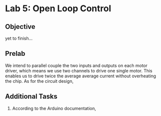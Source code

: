 # Lab 5: Open Loop Control

## Objective
yet to finish...

## Prelab
We intend to parallel couple the two inputs and outputs on each motor driver, which means we use two channels to drive one single motor. This enables us to drive twice the average average current without overheating the chip. As for the circuit design, 

## Additional Tasks
1. According to the Arduino documentation, 
